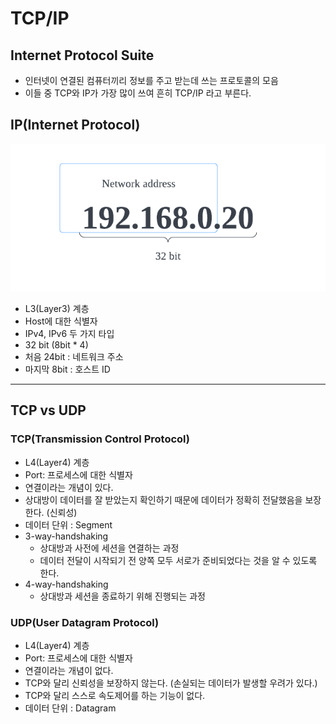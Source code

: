 # TCP/IP

## Internet Protocol Suite
- 인터넷이 연결된 컴퓨터끼리 정보를 주고 받는데 쓰는 프로토콜의 모음
- 이들 중 TCP와 IP가 가장 많이 쓰여 흔히 TCP/IP 라고 부른다.

## IP(Internet Protocol)
![ip](/http/images/ip.png)
- L3(Layer3) 계층
- Host에 대한 식별자
- IPv4, IPv6 두 가지 타입
- 32 bit (8bit * 4)
- 처음 24bit : 네트워크 주소
- 마지막 8bit : 호스트 ID
---
## TCP vs UDP

### TCP(Transmission Control Protocol)
- L4(Layer4) 계층
- Port: 프로세스에 대한 식별자
- 연결이라는 개념이 있다.
- 상대방이 데이터를 잘 받았는지 확인하기 때문에 데이터가 정확히 전달했음을 보장한다. (신뢰성)
- 데이터 단위 : Segment
- 3-way-handshaking
	- 상대방과 사전에 세션을 연결하는 과정
	- 데이터 전달이 시작되기 전 양쪽 모두 서로가 준비되었다는 것을 알 수 있도록 한다.
- 4-way-handshaking
	- 상대방과 세션을 종료하기 위해 진행되는 과정

### UDP(User Datagram Protocol)
- L4(Layer4) 계층
- Port: 프로세스에 대한 식별자
- 연결이라는 개념이 없다.
- TCP와 달리 신뢰성을 보장하지 않는다. (손실되는 데이터가 발생할 우려가 있다.)
- TCP와 달리 스스로 속도제어를 하는 기능이 없다.
- 데이터 단위 : Datagram
